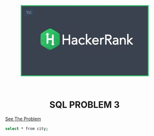 <div align="center" id="top"> 
  <img src="images\hr.jpg"/>

  &#xa0;

</div>

<h1 align="center">SQL PROBLEM 3</h1>

<a href="https://hackerrank-challenge-pdfs.s3.amazonaws.com/8137-select-all-sql-English?AWSAccessKeyId=AKIAR6O7GJNX5DNFO3PV&Expires=1645627724&Signature=dL4pvTbDF5a3r9xfdC9e%2FoS5fVY%3D&response-content-disposition=inline%3B%20filename%3Dselect-all-sql-English.pdf&response-content-type=application%2Fpdf">See The Problem</a>


```bash
select * from city;
```